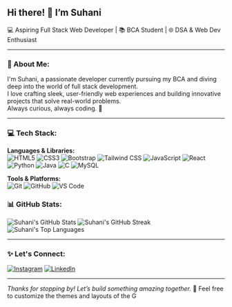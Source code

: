 <h2 align="left">Hi there! 👋 I’m Suhani</h2>
<p align="left">💻 Aspiring Full Stack Web Developer | 📚 BCA Student | 🌐 DSA & Web Dev Enthusiast</p>

---

### 🌟 About Me:
I'm Suhani, a passionate developer currently pursuing my BCA and diving deep into the world of full stack development.  
I love crafting sleek, user-friendly web experiences and building innovative projects that solve real-world problems.  
Always curious, always coding. 🌱

---

### 💻 Tech Stack:

**Languages & Libraries:**  
![HTML5](https://img.shields.io/badge/HTML5-E34F26?style=flat&logo=html5&logoColor=white)
![CSS3](https://img.shields.io/badge/CSS3-1572B6?style=flat&logo=css3&logoColor=white)
![Bootstrap](https://img.shields.io/badge/Bootstrap-7952B3?style=flat&logo=bootstrap&logoColor=white)
![Tailwind CSS](https://img.shields.io/badge/Tailwind_CSS-38B2AC?style=flat&logo=tailwind-css&logoColor=white)
![JavaScript](https://img.shields.io/badge/JavaScript-F7DF1E?style=flat&logo=javascript&logoColor=black)
![React](https://img.shields.io/badge/React-61DAFB?style=flat&logo=react&logoColor=black)  
![Python](https://img.shields.io/badge/Python-3776AB?style=flat&logo=python&logoColor=white)
![Java](https://img.shields.io/badge/Java-ED8B00?style=flat&logo=java&logoColor=white)
![C](https://img.shields.io/badge/C-00599C?style=flat&logo=c&logoColor=white)
![MySQL](https://img.shields.io/badge/MySQL-0000FF?style=flat&logo=mysql&logoColor=white)

**Tools & Platforms:**  
![Git](https://img.shields.io/badge/Git-F05032?style=flat&logo=git&logoColor=white)
![GitHub](https://img.shields.io/badge/GitHub-181717?style=flat&logo=github&logoColor=white)
![VS Code](https://img.shields.io/badge/VSCode-007ACC?style=flat&logo=visual-studio-code&logoColor=white)

### 📊 GitHub Stats:

<p align="left">
  <img src="https://github-readme-stats.vercel.app/api?username=suhanidhar25&show_icons=true&theme=dracula&hide_border=true" alt="Suhani's GitHub Stats" />
  <img src="https://github-readme-streak-stats.herokuapp.com/?user=suhanidhar25&theme=dracula&hide_border=true" alt="Suhani's GitHub Streak" />
  <img src="https://github-readme-stats.vercel.app/api/top-langs/?username=suhanidhar25&layout=compact&theme=dracula&hide_border=true" alt="Suhani's Top Languages" />
</p>

---

### ✨ Let's Connect:
[![Instagram](https://img.shields.io/badge/Instagram-E4405F?style=flat&logo=instagram&logoColor=white)](https://instagram.com/)
[![LinkedIn](https://img.shields.io/badge/LinkedIn-0077B5?style=flat&logo=linkedin&logoColor=white)](https://linkedin.com/in/suhani-dhar-b15909265)

---

*Thanks for stopping by! Let’s build something amazing together.* 💖
Feel free to customize the themes and layouts of the G

